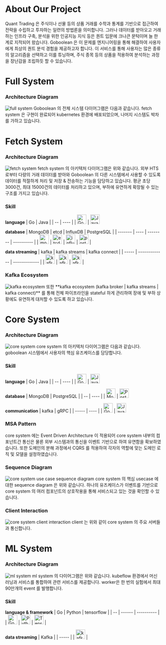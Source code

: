 # About Our Project

Quant Trading 은 주식이나 선물 등의 상품 거래를 수학과 통계를 기반으로 접근하여 전략을 수립하고 투자하는 일련의 방법론을 의미합니다. 그러나 데이터를 받아오고 거래하는 인프라 구축, 분석을 위한 인공지능 지식 등은 퀀트 입문에 크나큰 문턱이며 늘 한계로 지적되어 왔습니다. Goboolean 은 이 문제를 엔지니어링을 통해 해결하여 사용자에게 최상의 퀀트 분석 경험을 제공하고자 합니다. 이 서비스를 통해 사용자는 많은 종류의 알고리즘을 선택하고 이를 튜닝하며, 주식 종목 등의 상품을 적용하여 분석하는 과정을 장난감을 조립하듯 할 수 있습니다.


# Full System

### Architecture Diagram
<img src="https://raw.githubusercontent.com/Goboolean/.github/main/asset/diagram/full-system.png" alt="full system"> 
Goboolean 의 전체 시스템 다이어그램은 다음과 같습니다.
fetch system 은 구현이 완료되어 kubernetes 환경에 배포되었으며, 나머지 시스템도 박차를 가하고 있습니다.



# Fetch System

### Architecture Diagram
<img src="https://raw.githubusercontent.com/Goboolean/.github/main/asset/diagram/fetch-system.png" alt="fetch system"> 
fetch system 의 아키텍처 다이어그램은 위와 같습니다.
외부 HTS로부터 다량의 거래 데이터를 받아와 Goboolean 의 다른 시스템에서 사용할 수 있도록 데이터를 적절하게 처리 및 저장 & 전송하는 기능을 담당하고 있습니다.
평균 초당 3000건, 최대 15000건의 데이터를 처리하고 있으며, 부하에 유연하게 확장될 수 있는 구조를 가지고 있습니다.


### Skill

**language**
| Go | Java |
| -- | ---- |
| <img src="https://raw.githubusercontent.com/Goboolean/.github/main/asset/icon/go.svg" alt="Go" width="30px"> | <img src="https://raw.githubusercontent.com/Goboolean/.github/main/asset/icon/java.svg" alt="Java" width="30px">

**database**
| MongoDB | etcd | InfluxDB | PostgreSQL |
| ------- | ---- | -------- | ---------- |
| <img src="https://raw.githubusercontent.com/Goboolean/.github/main/asset/icon/mongodb.svg" alt="mongodb" width="30px"> | <img src="https://raw.githubusercontent.com/Goboolean/.github/main/asset/icon/etcd.svg" alt="etcd" width="30px"> | <img src="https://raw.githubusercontent.com/Goboolean/.github/main/asset/icon/influxdb.svg" alt="influxdb" width="30px"> | <img src="https://raw.githubusercontent.com/Goboolean/.github/main/asset/icon/postgresql.svg" alt="postgresql" width="30px"> | 

**data streaming**
| kafka | kafka streams | kafka connect |
| ----- | ------------- | ------------- |
| <img src="https://raw.githubusercontent.com/Goboolean/.github/main/asset/icon/kafka.svg" alt="kafka" width="30px"> | <img src="https://raw.githubusercontent.com/Goboolean/.github/main/asset/icon/kafka.svg" alt="kafka" width="30px"> | <img src="https://raw.githubusercontent.com/Goboolean/.github/main/asset/icon/kafka.svg" alt="kafka" width="30px"> |


### Kafka Ecosystem
<img src="https://raw.githubusercontent.com/Goboolean/.github/main/asset/diagram/kafka-ecosystem.png" alt="kafka ecosystem">
또한 **kafka ecosystem (kafka broker | kafka streams | kafka connect)** 를 통해 전체 파이프라인을 stateful 하게 관리하여 장애 및 부하 상황에도 유연하게 대처할 수 있도록 하고 있습니다.


# Core System

### Architecture Diagram
<img src="https://raw.githubusercontent.com/Goboolean/.github/main/asset/diagram/core-system.png" alt="core system">
core system 의 아키텍처 다이어그램은 다음과 같습니다.
goboolean 시스템에서 사용자의 핵심 유즈케이스를 담당합니다.

### Skill

**language**
| Go | Java |
| -- | ---- |
| <img src="https://raw.githubusercontent.com/Goboolean/.github/main/asset/icon/go.svg" alt="Go" width="30px"> | <img src="https://raw.githubusercontent.com/Goboolean/.github/main/asset/icon/java.svg" alt="Java" width="30px">

**database**
| MongoDB | PostgreSQL |
| -- | ---- |
| <img src="https://raw.githubusercontent.com/Goboolean/.github/main/asset/icon/mongodb.svg" alt="MongoDB" width="30px"> | <img src="https://raw.githubusercontent.com/Goboolean/.github/main/asset/icon/postgresql.svg" alt="PostgreSQL" width="30px">

**communication**
| kafka | gRPC |
| ----- | ---- |
| <img src="https://raw.githubusercontent.com/Goboolean/.github/main/asset/icon/kafka.svg" alt="Go" width="30px"> | <img src="https://raw.githubusercontent.com/Goboolean/.github/main/asset/icon/grpc.svg" alt="Java" width="30px">


### MSA Pattern
core system 에는 Event Driven Architecture 이 적용되어 core system 내부의 컴포넌트간 통신은 물론 외부 시스템과의 통신을 이벤트 기반으로 하여 유연함을 확보하였습니다.
또한 도메인의 분해 과정에서 CQRS 를 적용하여 각자의 역할에 맞는 도메인 로직 및 모델을 설정하였습니다.


### Sequence Diagram
<img src="https://raw.githubusercontent.com/Goboolean/.github/main/asset/diagram/core-system-sequence-diagram.png" alt="core system use case sequence diagram">
core system 의 핵심 usecase 에 대한 sequence diagram 은 위와 같습니다.
하나의 유즈케이스가 이벤트를 기반으로 core system 의 여러 컴포넌트의 상호작용을 통해 서비스되고 있는 것을 확인할 수 있습니다.


### Client Interaction
<img src="https://raw.githubusercontent.com/Goboolean/.github/main/asset/diagram/client-interaction.png" alt="core system client interaction">
client 는 위와 같이 core system 의 주요 서버들과 통신합니다.



# ML System

### Architecture Diagram
<img src="https://raw.githubusercontent.com/Goboolean/.github/main/asset/diagram/ml-system.png" alt="ml system">
ml system 의 다이어그램은 위와 같습니다.
kubeflow 환경에서 머신러닝과 서비스를 통합하여 관련 서비스를 제공합니다.
worker은 한 번의 실험에서 최대 90만개의 event 를 발행합니다.

### Skill

**language & framework**
| Go | Python | tensorflow |
| -- | ------ | ---------- |
| <img src="https://raw.githubusercontent.com/Goboolean/.github/main/asset/icon/go.svg" alt="Go" width="30px"> | <img src="https://raw.githubusercontent.com/Goboolean/.github/main/asset/icon/python.svg" alt="Python" width="30px"> | <img src="https://raw.githubusercontent.com/Goboolean/.github/main/asset/icon/tensorflow.svg" alt="Tensorflow" width="30px"> | 

**data streaming**
| Kafka |
| ----- |
| <img src="https://raw.githubusercontent.com/Goboolean/.github/main/asset/icon/kafka.svg" alt="kafka" width="30px"> |
